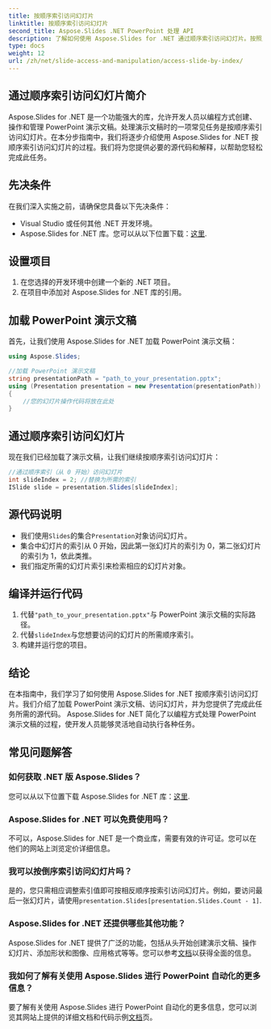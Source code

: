```yaml
---
title: 按顺序索引访问幻灯片
linktitle: 按顺序索引访问幻灯片
second_title: Aspose.Slides .NET PowerPoint 处理 API
description: 了解如何使用 Aspose.Slides for .NET 通过顺序索引访问幻灯片。按照此带有源代码的分步指南轻松导航和操作 PowerPoint 演示文稿。
type: docs
weight: 12
url: /zh/net/slide-access-and-manipulation/access-slide-by-index/
---
```


## 通过顺序索引访问幻灯片简介

Aspose.Slides for .NET 是一个功能强大的库，允许开发人员以编程方式创建、操作和管理 PowerPoint 演示文稿。处理演示文稿时的一项常见任务是按顺序索引访问幻灯片。在本分步指南中，我们将逐步介绍使用 Aspose.Slides for .NET 按顺序索引访问幻灯片的过程。我们将为您提供必要的源代码和解释，以帮助您轻松完成此任务。

## 先决条件

在我们深入实施之前，请确保您具备以下先决条件：

- Visual Studio 或任何其他 .NET 开发环境。
-  Aspose.Slides for .NET 库。您可以从以下位置下载：[这里](https://releases.aspose.com/slides/net/).

## 设置项目

1. 在您选择的开发环境中创建一个新的 .NET 项目。
2. 在项目中添加对 Aspose.Slides for .NET 库的引用。

## 加载 PowerPoint 演示文稿

首先，让我们使用 Aspose.Slides for .NET 加载 PowerPoint 演示文稿：

```csharp
using Aspose.Slides;

//加载 PowerPoint 演示文稿
string presentationPath = "path_to_your_presentation.pptx";
using (Presentation presentation = new Presentation(presentationPath))
{
    //您的幻灯片操作代码将放在此处
}
```

## 通过顺序索引访问幻灯片

现在我们已经加载了演示文稿，让我们继续按顺序索引访问幻灯片：

```csharp
//通过顺序索引（从 0 开始）访问幻灯片
int slideIndex = 2; //替换为所需的索引
ISlide slide = presentation.Slides[slideIndex];
```

## 源代码说明

- 我们使用`Slides`的集合`Presentation`对象访问幻灯片。
- 集合中幻灯片的索引从 0 开始，因此第一张幻灯片的索引为 0，第二张幻灯片的索引为 1，依此类推。
- 我们指定所需的幻灯片索引来检索相应的幻灯片对象。

## 编译并运行代码

1. 代替`"path_to_your_presentation.pptx"`与 PowerPoint 演示文稿的实际路径。
2. 代替`slideIndex`与您想要访问的幻灯片的所需顺序索引。
3. 构建并运行您的项目。

## 结论

在本指南中，我们学习了如何使用 Aspose.Slides for .NET 按顺序索引访问幻灯片。我们介绍了加载 PowerPoint 演示文稿、访问幻灯片，并为您提供了完成此任务所需的源代码。 Aspose.Slides for .NET 简化了以编程方式处理 PowerPoint 演示文稿的过程，使开发人员能够灵活地自动执行各种任务。

## 常见问题解答

### 如何获取 .NET 版 Aspose.Slides？

您可以从以下位置下载 Aspose.Slides for .NET 库：[这里](https://releases.aspose.com/slides/net/).

### Aspose.Slides for .NET 可以免费使用吗？

不可以，Aspose.Slides for .NET 是一个商业库，需要有效的许可证。您可以在他们的网站上浏览定价详细信息。

### 我可以按倒序索引访问幻灯片吗？

是的，您只需相应调整索引值即可按相反顺序按索引访问幻灯片。例如，要访问最后一张幻灯片，请使用`presentation.Slides[presentation.Slides.Count - 1]`.

### Aspose.Slides for .NET 还提供哪些其他功能？

 Aspose.Slides for .NET 提供了广泛的功能，包括从头开始创建演示文稿、操作幻灯片、添加形状和图像、应用格式等等。您可以参考[文档](https://reference.aspose.com/slides/net/)以获得全面的信息。

### 我如何了解有关使用 Aspose.Slides 进行 PowerPoint 自动化的更多信息？

要了解有关使用 Aspose.Slides 进行 PowerPoint 自动化的更多信息，您可以浏览其网站上提供的详细文档和代码示例[文档](https://reference.aspose.com/slides/net/)页。
